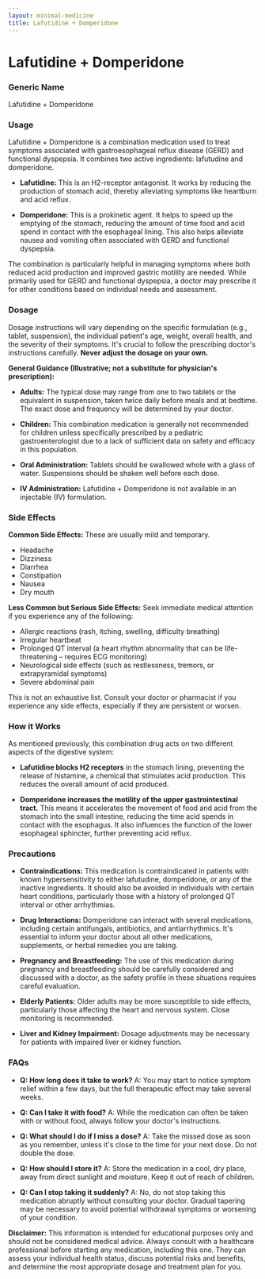 ```yaml
---
layout: minimal-medicine
title: Lafutidine + Domperidone
---
```


# Lafutidine + Domperidone
### Generic Name
Lafutidine + Domperidone


### Usage

Lafutidine + Domperidone is a combination medication used to treat symptoms associated with gastroesophageal reflux disease (GERD) and functional dyspepsia.  It combines two active ingredients: lafutudine and domperidone.

* **Lafutidine:** This is an H2-receptor antagonist.  It works by reducing the production of stomach acid, thereby alleviating symptoms like heartburn and acid reflux.

* **Domperidone:** This is a prokinetic agent. It helps to speed up the emptying of the stomach, reducing the amount of time food and acid spend in contact with the esophageal lining.  This also helps alleviate nausea and vomiting often associated with GERD and functional dyspepsia.

The combination is particularly helpful in managing symptoms where both reduced acid production and improved gastric motility are needed.  While primarily used for GERD and functional dyspepsia, a doctor may prescribe it for other conditions based on individual needs and assessment.


### Dosage

Dosage instructions will vary depending on the specific formulation (e.g., tablet, suspension), the individual patient's age, weight, overall health, and the severity of their symptoms. It's crucial to follow the prescribing doctor's instructions carefully.  **Never adjust the dosage on your own.**

**General Guidance (Illustrative; not a substitute for physician's prescription):**

* **Adults:** The typical dose may range from one to two tablets or the equivalent in suspension, taken twice daily before meals and at bedtime.  The exact dose and frequency will be determined by your doctor.

* **Children:**  This combination medication is generally not recommended for children unless specifically prescribed by a pediatric gastroenterologist due to a lack of sufficient data on safety and efficacy in this population.

* **Oral Administration:**  Tablets should be swallowed whole with a glass of water. Suspensions should be shaken well before each dose.

* **IV Administration:**  Lafutidine + Domperidone is not available in an injectable (IV) formulation.


### Side Effects

**Common Side Effects:**  These are usually mild and temporary.

* Headache
* Dizziness
* Diarrhea
* Constipation
* Nausea
* Dry mouth

**Less Common but Serious Side Effects:**  Seek immediate medical attention if you experience any of the following:

* Allergic reactions (rash, itching, swelling, difficulty breathing)
* Irregular heartbeat
* Prolonged QT interval (a heart rhythm abnormality that can be life-threatening – requires ECG monitoring)
* Neurological side effects (such as restlessness, tremors, or extrapyramidal symptoms)
* Severe abdominal pain

This is not an exhaustive list. Consult your doctor or pharmacist if you experience any side effects, especially if they are persistent or worsen.


### How it Works

As mentioned previously, this combination drug acts on two different aspects of the digestive system:

* **Lafutidine blocks H2 receptors** in the stomach lining, preventing the release of histamine, a chemical that stimulates acid production.  This reduces the overall amount of acid produced.

* **Domperidone increases the motility of the upper gastrointestinal tract.** This means it accelerates the movement of food and acid from the stomach into the small intestine, reducing the time acid spends in contact with the esophagus.  It also influences the function of the lower esophageal sphincter, further preventing acid reflux.


### Precautions

* **Contraindications:**  This medication is contraindicated in patients with known hypersensitivity to either lafutudine, domperidone, or any of the inactive ingredients.  It should also be avoided in individuals with certain heart conditions, particularly those with a history of prolonged QT interval or other arrhythmias.

* **Drug Interactions:**  Domperidone can interact with several medications, including certain antifungals, antibiotics, and antiarrhythmics.  It's essential to inform your doctor about all other medications, supplements, or herbal remedies you are taking.

* **Pregnancy and Breastfeeding:**  The use of this medication during pregnancy and breastfeeding should be carefully considered and discussed with a doctor, as the safety profile in these situations requires careful evaluation.

* **Elderly Patients:**  Older adults may be more susceptible to side effects, particularly those affecting the heart and nervous system.  Close monitoring is recommended.

* **Liver and Kidney Impairment:**  Dosage adjustments may be necessary for patients with impaired liver or kidney function.


### FAQs

* **Q: How long does it take to work?**  A:  You may start to notice symptom relief within a few days, but the full therapeutic effect may take several weeks.

* **Q: Can I take it with food?** A:  While the medication can often be taken with or without food, always follow your doctor's instructions.

* **Q: What should I do if I miss a dose?** A: Take the missed dose as soon as you remember, unless it's close to the time for your next dose.  Do not double the dose.

* **Q: How should I store it?** A: Store the medication in a cool, dry place, away from direct sunlight and moisture.  Keep it out of reach of children.

* **Q: Can I stop taking it suddenly?** A: No, do not stop taking this medication abruptly without consulting your doctor. Gradual tapering may be necessary to avoid potential withdrawal symptoms or worsening of your condition.


**Disclaimer:** This information is intended for educational purposes only and should not be considered medical advice. Always consult with a healthcare professional before starting any medication, including this one.  They can assess your individual health status, discuss potential risks and benefits, and determine the most appropriate dosage and treatment plan for you.
